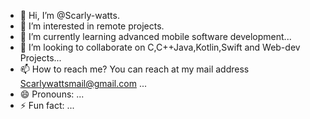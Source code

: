 - 👋 Hi, I’m @Scarly-watts.
- 👀 I’m interested in remote projects.
- 🌱 I’m currently learning advanced mobile software development...
- 💞️ I’m looking to collaborate on C,C++Java,Kotlin,Swift and Web-dev Projects...
- 📫 How to reach me? You can reach at my mail address Scarlywattsmail@gmail.com ...
- 😄 Pronouns: ...
- ⚡ Fun fact: ...

<!---
Scarly-watts/Scarly-watts is a ✨ special ✨ repository because its `README.md` (this file) appears on your GitHub profile.
You can click the Preview link to take a look at your changes.
--->
